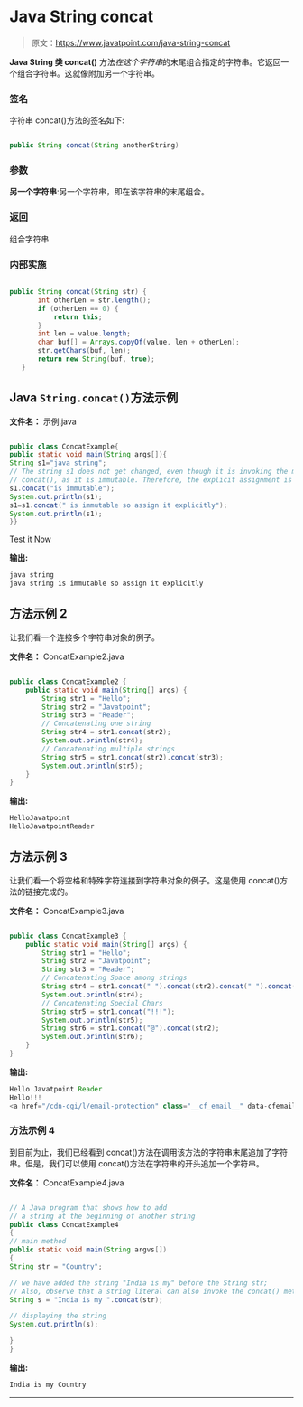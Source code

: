 # Java String concat

> 原文：<https://www.javatpoint.com/java-string-concat>

**Java String 类 concat()** 方法*在这个字符串*的末尾组合指定的字符串。它返回一个组合字符串。这就像附加另一个字符串。

### 签名

字符串 concat()方法的签名如下:

```java

public String concat(String anotherString)  

```

### 参数

**另一个字符串**:另一个字符串，即在该字符串的末尾组合。

### 返回

组合字符串

### 内部实施

```java

public String concat(String str) {  
       int otherLen = str.length();  
       if (otherLen == 0) {  
           return this;  
       }  
       int len = value.length;  
       char buf[] = Arrays.copyOf(value, len + otherLen);  
       str.getChars(buf, len);  
       return new String(buf, true);  
   }  

```

## Java `String.concat()`方法示例

**文件名：** 示例.java

```java

public class ConcatExample{  
public static void main(String args[]){  
String s1="java string";  
// The string s1 does not get changed, even though it is invoking the method    
// concat(), as it is immutable. Therefore, the explicit assignment is required here.
s1.concat("is immutable");  
System.out.println(s1);  
s1=s1.concat(" is immutable so assign it explicitly");  
System.out.println(s1);  
}}  

```

[Test it Now](https://www.javatpoint.com/opr/test.jsp?filename=ConcatExample)

**输出:**

```java
java string
java string is immutable so assign it explicitly

```

## 方法示例 2

让我们看一个连接多个字符串对象的例子。

**文件名：** ConcatExample2.java

```java

public class ConcatExample2 {
	public static void main(String[] args) {	
		String str1 = "Hello";
		String str2 = "Javatpoint";
		String str3 = "Reader";
		// Concatenating one string 
		String str4 = str1.concat(str2);		
		System.out.println(str4);
		// Concatenating multiple strings
		String str5 = str1.concat(str2).concat(str3);
		System.out.println(str5);
	}
}

```

**输出:**

```java
HelloJavatpoint
HelloJavatpointReader

```

## 方法示例 3

让我们看一个将空格和特殊字符连接到字符串对象的例子。这是使用 concat()方法的链接完成的。

**文件名：** ConcatExample3.java

```java

public class ConcatExample3 {
	public static void main(String[] args) {
		String str1 = "Hello";
		String str2 = "Javatpoint";
		String str3 = "Reader";
		// Concatenating Space among strings
		String str4 = str1.concat(" ").concat(str2).concat(" ").concat(str3);
		System.out.println(str4);		
		// Concatenating Special Chars		
		String str5 = str1.concat("!!!");
		System.out.println(str5);		
		String str6 = str1.concat("@").concat(str2);
		System.out.println(str6);
	}
}

```

**输出:**

```java
Hello Javatpoint Reader
Hello!!!
<a href="/cdn-cgi/l/email-protection" class="__cf_email__" data-cfemail="afe7cac3c3c0efe5ced9cedbdfc0c6c1db">[emailprotected]</a>

```

### 方法示例 4

到目前为止，我们已经看到 concat()方法在调用该方法的字符串末尾追加了字符串。但是，我们可以使用 concat()方法在字符串的开头追加一个字符串。

**文件名：** ConcatExample4.java

```java

// A Java program that shows how to add 
// a string at the beginning of another string
public class ConcatExample4
{
// main method
public static void main(String argvs[])
{
String str = "Country";

// we have added the string "India is my" before the String str;
// Also, observe that a string literal can also invoke the concat() method
String s = "India is my ".concat(str);

// displaying the string
System.out.println(s);

}
}

```

**输出:**

```java
India is my Country

```

* * *